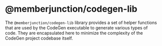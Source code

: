 # @memberjunction/codegen-lib

The `@memberjunction/codegen-lib` library provides a set of helper functions that are used by the CodeGen executable to generate various types of code. They are encapsulated here to minimize the complexity of the CodeGen project codebase itself.